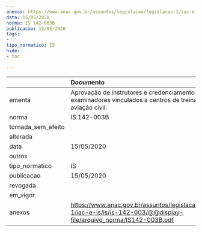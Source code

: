 ```yaml
---
anexos: https://www.anac.gov.br/assuntos/legislacao/legislacao-1/iac-e-is/is/is-142-003/@@display-file/arquivo_norma/IS142-003B.pdf
data: 15/05/2020
norma: IS 142-003B
publicacao: 15/05/2020
tags:
- ''
tipo_normatico: IS
hide: 
- toc 
 
---
```


|                    | Documento                                                                                                                   |
|:-------------------|:----------------------------------------------------------------------------------------------------------------------------|
| ementa             | Aprovação de instrutores e credenciamento de examinadores vinculados à centros de treinamento de aviação civil.             |
| norma              | IS 142-003B                                                                                                                 |
| tornada_sem_efeito |                                                                                                                             |
| alterada           |                                                                                                                             |
| data               | 15/05/2020                                                                                                                  |
| outros             |                                                                                                                             |
| tipo_normatico     | IS                                                                                                                          |
| publicacao         | 15/05/2020                                                                                                                  |
| revogada           |                                                                                                                             |
| em_vigor           |                                                                                                                             |
| anexos             | https://www.anac.gov.br/assuntos/legislacao/legislacao-1/iac-e-is/is/is-142-003/@@display-file/arquivo_norma/IS142-003B.pdf |